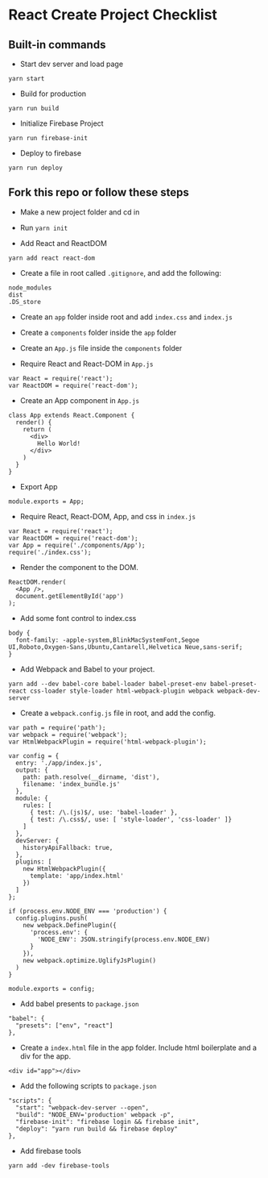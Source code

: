 # React Create Project Checklist

## Built-in commands

* Start dev server and load page
```
yarn start
```

* Build for production
```
yarn run build
```

* Initialize Firebase Project
```
yarn run firebase-init
```

* Deploy to firebase
```
yarn run deploy
```


## Fork this repo or follow these steps

* Make a new project folder and cd in

* Run `yarn init`

* Add React and ReactDOM
```
yarn add react react-dom
```

* Create a file in root called `.gitignore`, and add the following:
```
node_modules
dist
.DS_store
```

* Create an `app` folder inside root and add `index.css` and `index.js`

* Create a `components` folder inside the `app` folder

* Create an `App.js` file inside the `components` folder

* Require React and React-DOM in `App.js`
```
var React = require('react');
var ReactDOM = require('react-dom');
```

* Create an App component in `App.js`
```
class App extends React.Component {
  render() {
    return (
      <div>
        Hello World!
      </div>
    )
  }
}
```

* Export App
```
module.exports = App;
```

* Require React, React-DOM, App, and css in `index.js`
```
var React = require('react');
var ReactDOM = require('react-dom');
var App = require('./components/App');
require('./index.css');
```

* Render the component to the DOM.
```
ReactDOM.render(
  <App />,
  document.getElementById('app')
);
```

* Add some font control to index.css
```
body {
  font-family: -apple-system,BlinkMacSystemFont,Segoe UI,Roboto,Oxygen-Sans,Ubuntu,Cantarell,Helvetica Neue,sans-serif;
}
```

* Add Webpack and Babel to your project.
```
yarn add --dev babel-core babel-loader babel-preset-env babel-preset-react css-loader style-loader html-webpack-plugin webpack webpack-dev-server
```

* Create a `webpack.config.js` file in root, and add the config.
```
var path = require('path');
var webpack = require('webpack');
var HtmlWebpackPlugin = require('html-webpack-plugin');

var config = {
  entry: './app/index.js',
  output: {
    path: path.resolve(__dirname, 'dist'),
    filename: 'index_bundle.js'
  },
  module: {
    rules: [
      { test: /\.(js)$/, use: 'babel-loader' },
      { test: /\.css$/, use: [ 'style-loader', 'css-loader' ]}
    ]
  },
  devServer: {
    historyApiFallback: true,
  },
  plugins: [
    new HtmlWebpackPlugin({
      template: 'app/index.html'
    })
  ]
};

if (process.env.NODE_ENV === 'production') {
  config.plugins.push(
    new webpack.DefinePlugin({
      'process.env': {
        'NODE_ENV': JSON.stringify(process.env.NODE_ENV)
      }
    }),
    new webpack.optimize.UglifyJsPlugin()
  )
}

module.exports = config;
```

* Add babel presents to `package.json`
```
"babel": {
  "presets": ["env", "react"]
},
```

* Create a `index.html` file in the app folder. Include html boilerplate and a div for the app.
```
<div id="app"></div>
```

* Add the following scripts to `package.json`
```
"scripts": {
  "start": "webpack-dev-server --open",
  "build": "NODE_ENV='production' webpack -p",
  "firebase-init": "firebase login && firebase init",
  "deploy": "yarn run build && firebase deploy"
},
```

* Add firebase tools
```
yarn add -dev firebase-tools
```
